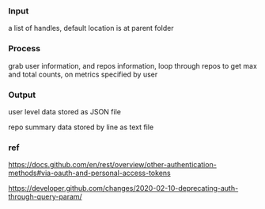 ### Input

a list of handles, default location is at parent folder


### Process

grab user information, and repos information, loop through repos to get max and total counts, on metrics specified by user

### Output

user level data stored as JSON file

repo summary data stored by line as text file

### ref

https://docs.github.com/en/rest/overview/other-authentication-methods#via-oauth-and-personal-access-tokens

https://developer.github.com/changes/2020-02-10-deprecating-auth-through-query-param/

[Implementing header `Authorisation: token <insert-token-here>` and for `Authentication` as well.]: https://docs.github.com/en/developers/apps/building-github-apps/identifying-and-authorizing-users-for-github-apps
